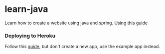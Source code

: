 # learn-java
Learn how to create a website using java and spring.
[Using this guide](https://spring.io/guides/gs/rest-service/)









### Deploying to Heroku
Follow this [guide](https://devcenter.heroku.com/articles/deploying-spring-boot-apps-to-heroku), but don't create a new app, use the example app instead.
